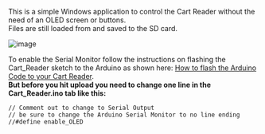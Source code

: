This is a simple Windows application to control the Cart Reader without the need of an OLED screen or buttons.   
Files are still loaded from and saved to the SD card.   

![image](https://dl.dropboxusercontent.com/s/txxlylb3kdt2mnb/crcontrol.jpg?dl=1)     

To enable the Serial Monitor follow the instructions on flashing the Cart_Reader sketch to the Arduino as shown here: [How to flash the Arduino Code to your Cart Reader](https://github.com/sanni/cartreader/wiki/How-to-flash-the-Arduino).    
**But before you hit upload you need to change one line in the Cart_Reader.ino tab like this:**   

```
// Comment out to change to Serial Output
// be sure to change the Arduino Serial Monitor to no line ending
//#define enable_OLED
```
